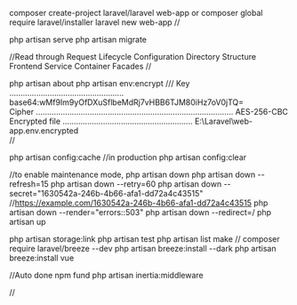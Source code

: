 composer create-project laravel/laravel web-app
or
composer global require laravel/installer
laravel new web-app
//

php artisan serve
php artisan migrate


//Read through
Request Lifecycle
Configuration
Directory Structure
Frontend
Service Container
Facades
//

php artisan about
php artisan env:encrypt
///
Key ................................................... base64:wMf9Im9yOfDXuSflbeMdRj7vHBB6TJM80iHz7oV0jTQ=  
  Cipher ........................................................................................ AES-256-CBC  
  Encrypted file .......................................................... E:\Laravel\web-app\.env.encrypted  
  //

php artisan config:cache //in production
php artisan config:clear


//to enable maintenance mode, 
php artisan down
php artisan down --refresh=15
php artisan down --retry=60
php artisan down --secret="1630542a-246b-4b66-afa1-dd72a4c43515"
//https://example.com/1630542a-246b-4b66-afa1-dd72a4c43515
php artisan down --render="errors::503"
php artisan down --redirect=/
php artisan up


php artisan storage:link
php artisan test
php artisan list make
//
composer require laravel/breeze --dev
php artisan breeze:install --dark
php artisan breeze:install vue

//Auto done 
npm fund
php artisan inertia:middleware

//

